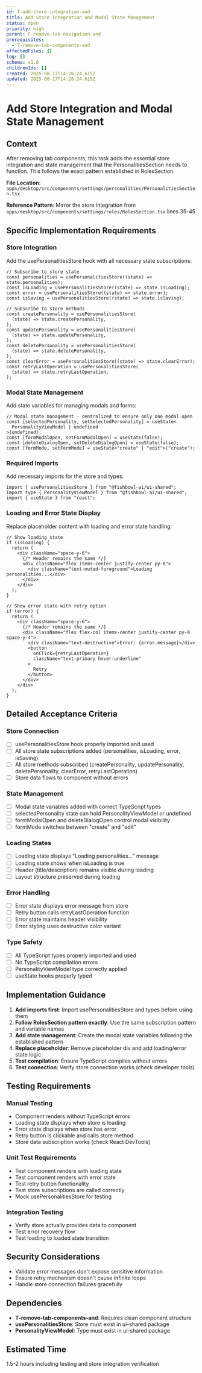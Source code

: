 ```yaml
---
id: T-add-store-integration-and
title: Add Store Integration and Modal State Management
status: open
priority: high
parent: F-remove-tab-navigation-and
prerequisites:
  - T-remove-tab-components-and
affectedFiles: {}
log: []
schema: v1.0
childrenIds: []
created: 2025-08-17T14:28:24.615Z
updated: 2025-08-17T14:28:24.615Z
---
```


# Add Store Integration and Modal State Management

## Context

After removing tab components, this task adds the essential store integration and state management that the PersonalitiesSection needs to function. This follows the exact pattern established in RolesSection.

**File Location**: `apps/desktop/src/components/settings/personalities/PersonalitiesSection.tsx`

**Reference Pattern**: Mirror the store integration from `apps/desktop/src/components/settings/roles/RolesSection.tsx` lines 35-45

## Specific Implementation Requirements

### Store Integration

Add the usePersonalitiesStore hook with all necessary state subscriptions:

```tsx
// Subscribe to store state
const personalities = usePersonalitiesStore((state) => state.personalities);
const isLoading = usePersonalitiesStore((state) => state.isLoading);
const error = usePersonalitiesStore((state) => state.error);
const isSaving = usePersonalitiesStore((state) => state.isSaving);

// Subscribe to store methods
const createPersonality = usePersonalitiesStore(
  (state) => state.createPersonality,
);
const updatePersonality = usePersonalitiesStore(
  (state) => state.updatePersonality,
);
const deletePersonality = usePersonalitiesStore(
  (state) => state.deletePersonality,
);
const clearError = usePersonalitiesStore((state) => state.clearError);
const retryLastOperation = usePersonalitiesStore(
  (state) => state.retryLastOperation,
);
```

### Modal State Management

Add state variables for managing modals and forms:

```tsx
// Modal state management - centralized to ensure only one modal open
const [selectedPersonality, setSelectedPersonality] = useState<
  PersonalityViewModel | undefined
>(undefined);
const [formModalOpen, setFormModalOpen] = useState(false);
const [deleteDialogOpen, setDeleteDialogOpen] = useState(false);
const [formMode, setFormMode] = useState<"create" | "edit">("create");
```

### Required Imports

Add necessary imports for the store and types:

```tsx
import { usePersonalitiesStore } from "@fishbowl-ai/ui-shared";
import type { PersonalityViewModel } from "@fishbowl-ai/ui-shared";
import { useState } from "react";
```

### Loading and Error State Display

Replace placeholder content with loading and error state handling:

```tsx
// Show loading state
if (isLoading) {
  return (
    <div className="space-y-6">
      {/* Header remains the same */}
      <div className="flex items-center justify-center py-8">
        <div className="text-muted-foreground">Loading personalities...</div>
      </div>
    </div>
  );
}

// Show error state with retry option
if (error) {
  return (
    <div className="space-y-6">
      {/* Header remains the same */}
      <div className="flex flex-col items-center justify-center py-8 space-y-4">
        <div className="text-destructive">Error: {error.message}</div>
        <button
          onClick={retryLastOperation}
          className="text-primary hover:underline"
        >
          Retry
        </button>
      </div>
    </div>
  );
}
```

## Detailed Acceptance Criteria

### Store Connection

- [ ] usePersonalitiesStore hook properly imported and used
- [ ] All store state subscriptions added (personalities, isLoading, error, isSaving)
- [ ] All store methods subscribed (createPersonality, updatePersonality, deletePersonality, clearError, retryLastOperation)
- [ ] Store data flows to component without errors

### State Management

- [ ] Modal state variables added with correct TypeScript types
- [ ] selectedPersonality state can hold PersonalityViewModel or undefined
- [ ] formModalOpen and deleteDialogOpen control modal visibility
- [ ] formMode switches between "create" and "edit"

### Loading States

- [ ] Loading state displays "Loading personalities..." message
- [ ] Loading state shows when isLoading is true
- [ ] Header (title/description) remains visible during loading
- [ ] Layout structure preserved during loading

### Error Handling

- [ ] Error state displays error message from store
- [ ] Retry button calls retryLastOperation function
- [ ] Error state maintains header visibility
- [ ] Error styling uses destructive color variant

### Type Safety

- [ ] All TypeScript types properly imported and used
- [ ] No TypeScript compilation errors
- [ ] PersonalityViewModel type correctly applied
- [ ] useState hooks properly typed

## Implementation Guidance

1. **Add imports first**: Import usePersonalitiesStore and types before using them
2. **Follow RolesSection pattern exactly**: Use the same subscription pattern and variable names
3. **Add state management**: Create the modal state variables following the established pattern
4. **Replace placeholder**: Remove placeholder div and add loading/error state logic
5. **Test compilation**: Ensure TypeScript compiles without errors
6. **Test connection**: Verify store connection works (check developer tools)

## Testing Requirements

### Manual Testing

- Component renders without TypeScript errors
- Loading state displays when store is loading
- Error state displays when store has error
- Retry button is clickable and calls store method
- Store data subscription works (check React DevTools)

### Unit Test Requirements

- Test component renders with loading state
- Test component renders with error state
- Test retry button functionality
- Test store subscriptions are called correctly
- Mock usePersonalitiesStore for testing

### Integration Testing

- Verify store actually provides data to component
- Test error recovery flow
- Test loading to loaded state transition

## Security Considerations

- Validate error messages don't expose sensitive information
- Ensure retry mechanism doesn't cause infinite loops
- Handle store connection failures gracefully

## Dependencies

- **T-remove-tab-components-and**: Requires clean component structure
- **usePersonalitiesStore**: Store must exist in ui-shared package
- **PersonalityViewModel**: Type must exist in ui-shared package

## Estimated Time

1.5-2 hours including testing and store integration verification
